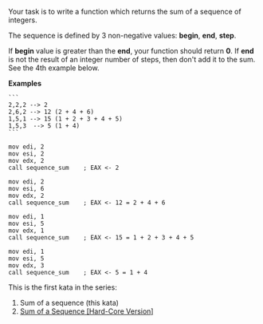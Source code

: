 Your task is to write a function which returns the sum of a sequence of integers.

The sequence is defined by 3 non-negative values: **begin**, **end**, **step**.

If **begin** value is greater than the **end**, your function should return **0**.
If **end** is not the result of an integer number of steps, then don't add it to the sum. See the 4th example below.

**Examples**

~~~if-not:nasm
```
2,2,2 --> 2
2,6,2 --> 12 (2 + 4 + 6)
1,5,1 --> 15 (1 + 2 + 3 + 4 + 5)
1,5,3  --> 5 (1 + 4)
```
~~~

```if:nasm
mov edi, 2
mov esi, 2
mov edx, 2
call sequence_sum    ; EAX <- 2

mov edi, 2
mov esi, 6
mov edx, 2
call sequence_sum    ; EAX <- 12 = 2 + 4 + 6

mov edi, 1
mov esi, 5
mov edx, 1
call sequence_sum    ; EAX <- 15 = 1 + 2 + 3 + 4 + 5

mov edi, 1
mov esi, 5
mov edx, 3
call sequence_sum    ; EAX <- 5 = 1 + 4
```

This is the first kata in the series:

1) Sum of a sequence (this kata)  
2) [Sum of a Sequence [Hard-Core Version]](https://www.codewars.com/kata/sum-of-a-sequence-hard-core-version/javascript)

